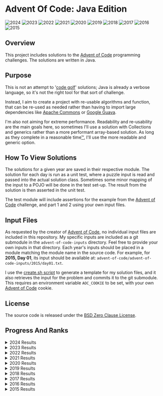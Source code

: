 # Advent Of Code: Java Edition

![2024](https://img.shields.io/badge/2024%20⭐-24-orange)
![2023](https://img.shields.io/badge/2023%20⭐-32-yellow)
![2022](https://img.shields.io/badge/2022%20⭐-28-yellow)
![2021](https://img.shields.io/badge/2021%20⭐-19-orange)
![2020](https://img.shields.io/badge/2020%20⭐-0-red)
![2019](https://img.shields.io/badge/2019%20⭐-0-red)
![2018](https://img.shields.io/badge/2018%20⭐-4-orange)
![2017](https://img.shields.io/badge/2017%20⭐-0-red)
![2016](https://img.shields.io/badge/2016%20⭐-0-red)
![2015](https://img.shields.io/badge/2015%20⭐-50-green)

## Overview

This project includes solutions to the [Advent of Code](https://adventofcode.com/) programming challenges.
The solutions are written in Java.

## Purpose

This is not an attempt to '[code golf](https://en.wikipedia.org/wiki/Code_golf)' solutions; Java is already a verbose language, so it's not the right
tool for that sort of challenge.

Instead, I aim to create a project with re-usable algorithms and function, that can be re-used as needed rather than having to import large
dependencies like [Apache Commons](https://commons.apache.org/) or [Google Guava](https://github.com/google/guava).

I'm also not aiming for extreme performance. Readability and re-usability are the main goals here, so sometimes I'll use a solution with Collections
and generics rather than a more performant array-based solution. As long as they complete in a
reasonable time[™](https://en.wikipedia.org/wiki/Reasonable_time), I'll use the more readable and generic option.

## How To View Solutions

The solutions for a given year are saved in their respective module. The solution for each day is run as a unit test, where a puzzle input is read
and passed into the actual solution class. Sometimes some minor mapping of the input to a POJO will be done in the test set-up. The result from the
solution is then asserted in the unit test.

The test module will include assertions for the example from the [Advent of Code](https://adventofcode.com/) challenge, and part 1 and 2 using your
own input files.

## Input Files

As requested by the creator of [Advent of Code](https://adventofcode.com/), no individual input files are included in this repository. My specific
inputs are included as a git submodule in the `advent-of-code-inputs` directory. Feel free to provide your own inputs in that directory. Each year's
inputs should be placed in a module matching the module name in the source code. For example, for **2015, Day 01**, its input should be available
at: `advent-of-code/advent-of-code-inputs/2015/day01.txt`.

I use the [create.sh script](./create.sh) to generate a template for my solution files, and it also retrieves the input for the problem and commits it
to the git submodule. This requires an environment variable `AOC_COOKIE` to be set, with your own [Advent of Code](https://adventofcode.com/) cookie.

## License

The source code is released under the [BSD Zero Clause License](https://opensource.org/licenses/0BSD).

## Progress And Ranks

<details>
    <summary>2024 Results</summary>

| Day                                            |   Part 1 |   Part 2 |
|:-----------------------------------------------|---------:|---------:|
| [Day 1](https://adventofcode.com/2024/day/1)   |  2,369 ⭐ |  2,112 ⭐ |
| [Day 2](https://adventofcode.com/2024/day/2)   | 19,045 ⭐ | 16,440 ⭐ |
| [Day 3](https://adventofcode.com/2024/day/3)   |  6,666 ⭐ |  4,855 ⭐ |
| [Day 4](https://adventofcode.com/2024/day/4)   |  6,532 ⭐ |  4,501 ⭐ |
| [Day 5](https://adventofcode.com/2024/day/5)   |  6,528 ⭐ |  5,066 ⭐ |
| [Day 6](https://adventofcode.com/2024/day/6)   |  1,686 ⭐ |  2,576 ⭐ |
| [Day 7](https://adventofcode.com/2024/day/7)   |  5,892 ⭐ |  5,164 ⭐ |
| [Day 8](https://adventofcode.com/2024/day/8)   | 57,893 ⭐ | 55,741 ⭐ |
| [Day 9](https://adventofcode.com/2024/day/9)   | 58,016 ⭐ | 50,640 ⭐ |
| [Day 10](https://adventofcode.com/2024/day/10) |  2,066 ⭐ |  5,784 ⭐ |
| [Day 11](https://adventofcode.com/2024/day/11) | 15,266 ⭐ | 41,294 ⭐ |
| [Day 12](https://adventofcode.com/2024/day/12) | 45,080 ⭐ | 35,116 ⭐ |
| [Day 13](https://adventofcode.com/2024/day/13) | 42,105 ⭐ | 37,422 ⭐ |

</details>

<details>
    <summary>2023 Results</summary>

| Day                                            |   Part 1 |   Part 2 |
|:-----------------------------------------------|---------:|---------:|
| [Day 1](https://adventofcode.com/2023/day/1)   |  4,216 ⭐ |  6,251 ⭐ |
| [Day 2](https://adventofcode.com/2023/day/2)   |    697 ⭐ |    555 ⭐ |
| [Day 3](https://adventofcode.com/2023/day/3)   |  7,815 ⭐ |  5,683 ⭐ |
| [Day 4](https://adventofcode.com/2023/day/4)   |  1,382 ⭐ |  4,192 ⭐ |
| [Day 5](https://adventofcode.com/2023/day/5)   |  5,526 ⭐ | 13,381 ⭐ |
| [Day 6](https://adventofcode.com/2023/day/6)   | 20,700 ⭐ | 19,631 ⭐ |
| [Day 7](https://adventofcode.com/2023/day/7)   | 62,595 ⭐ | 57,325 ⭐ |
| [Day 8](https://adventofcode.com/2023/day/8)   | 58,501 ⭐ | 46,949 ⭐ |
| [Day 9](https://adventofcode.com/2023/day/9)   |  3,777 ⭐ |  3,923 ⭐ |
| [Day 10](https://adventofcode.com/2023/day/10) | 15,633 ⭐ |  9,375 ⭐ |
| [Day 11](https://adventofcode.com/2023/day/11) | 12,279 ⭐ | 14,530 ⭐ |
| [Day 12](https://adventofcode.com/2023/day/12) |  3,335 ⭐ |  5,223 ⭐ |
| [Day 13](https://adventofcode.com/2023/day/13) |  4,432 ⭐ |  7,987 ⭐ |
| [Day 14](https://adventofcode.com/2023/day/14) |  2,890 ⭐ |  5,790 ⭐ |
| [Day 15](https://adventofcode.com/2023/day/15) |  3,486 ⭐ |  3,046 ⭐ |
| [Day 16](https://adventofcode.com/2023/day/16) |  2,697 ⭐ |  2,557 ⭐ |

</details>

<details>
    <summary>2022 Results</summary>

| Day                                            |    Part 1 |    Part 2 |
|:-----------------------------------------------|----------:|----------:|
| [Day 1](https://adventofcode.com/2022/day/1)   | 181,122 ⭐ | 174,520 ⭐ |
| [Day 2](https://adventofcode.com/2022/day/2)   | 146,753 ⭐ | 140,513 ⭐ |
| [Day 3](https://adventofcode.com/2022/day/3)   | 112,894 ⭐ | 107,699 ⭐ |
| [Day 4](https://adventofcode.com/2022/day/4)   |  87,474 ⭐ |  85,471 ⭐ |
| [Day 5](https://adventofcode.com/2022/day/5)   |   9,071 ⭐ |   8,050 ⭐ |
| [Day 6](https://adventofcode.com/2022/day/6)   |   2,913 ⭐ |   3,596 ⭐ |
| [Day 7](https://adventofcode.com/2022/day/7)   |   9,084 ⭐ |   7,992 ⭐ |
| [Day 8](https://adventofcode.com/2022/day/8)   |   4,751 ⭐ |   3,356 ⭐ |
| [Day 9](https://adventofcode.com/2022/day/9)   |   7,495 ⭐ |   5,231 ⭐ |
| [Day 10](https://adventofcode.com/2022/day/10) |   7,670 ⭐ |   5,514 ⭐ |
| [Day 11](https://adventofcode.com/2022/day/11) |   2,664 ⭐ |   2,420 ⭐ |
| [Day 12](https://adventofcode.com/2022/day/12) |   7,311 ⭐ |   6,766 ⭐ |
| [Day 13](https://adventofcode.com/2022/day/13) |  14,960 ⭐ |  14,025 ⭐ |
| [Day 14](https://adventofcode.com/2022/day/14) |  30,919 ⭐ |  30,485 ⭐ |

</details>

<details>
    <summary>2021 Results</summary>

| Day                                            |   Part 1 |   Part 2 |
|:-----------------------------------------------|---------:|---------:|
| [Day 1](https://adventofcode.com/2021/day/1)   | 34,535 ⭐ | 30,143 ⭐ |
| [Day 2](https://adventofcode.com/2021/day/2)   | 43,645 ⭐ | 41,117 ⭐ |
| [Day 3](https://adventofcode.com/2021/day/3)   | 86,014 ⭐ | 67,217 ⭐ |
| [Day 4](https://adventofcode.com/2021/day/4)   | 17,500 ⭐ | 15,575 ⭐ |
| [Day 5](https://adventofcode.com/2021/day/5)   | 45,830 ⭐ | 43,865 ⭐ |
| [Day 6](https://adventofcode.com/2021/day/6)   | 52,188 ⭐ | 46,698 ⭐ |
| [Day 7](https://adventofcode.com/2021/day/7)   | 10,242 ⭐ | 17,459 ⭐ |
| [Day 8](https://adventofcode.com/2021/day/8)   | 27,980 ⭐ | 15,957 ⭐ |
| [Day 9](https://adventofcode.com/2021/day/9)   |          |          |
| [Day 10](https://adventofcode.com/2021/day/10) | 42,885 ⭐ | 41,392 ⭐ |
| [Day 11](https://adventofcode.com/2021/day/11) |          |          |
| [Day 12](https://adventofcode.com/2021/day/12) |          |          |
| [Day 13](https://adventofcode.com/2021/day/13) |          |          |
| [Day 14](https://adventofcode.com/2021/day/14) |          |          |
| [Day 15](https://adventofcode.com/2021/day/15) |          |          |
| [Day 16](https://adventofcode.com/2021/day/16) |          |          |
| [Day 17](https://adventofcode.com/2021/day/17) |          |          |
| [Day 18](https://adventofcode.com/2021/day/18) |          |          |
| [Day 19](https://adventofcode.com/2021/day/19) |          |          |
| [Day 20](https://adventofcode.com/2021/day/20) |          |          |
| [Day 21](https://adventofcode.com/2021/day/21) | 18,674 ⭐ |          |
| [Day 22](https://adventofcode.com/2021/day/22) |          |          |
| [Day 23](https://adventofcode.com/2021/day/23) |          |          |
| [Day 24](https://adventofcode.com/2021/day/24) |          |          |
| [Day 25](https://adventofcode.com/2021/day/25) |          |          |

</details>

<details>
    <summary>2020 Results</summary>

| Day                                            | Part 1 | Part 2 |
|:-----------------------------------------------|-------:|-------:|
| [Day 1](https://adventofcode.com/2020/day/1)   |        |        |
| [Day 2](https://adventofcode.com/2020/day/2)   |        |        |
| [Day 3](https://adventofcode.com/2020/day/3)   |        |        |
| [Day 4](https://adventofcode.com/2020/day/4)   |        |        |
| [Day 5](https://adventofcode.com/2020/day/5)   |        |        |
| [Day 6](https://adventofcode.com/2020/day/6)   |        |        |
| [Day 7](https://adventofcode.com/2020/day/7)   |        |        |
| [Day 8](https://adventofcode.com/2020/day/8)   |        |        |
| [Day 9](https://adventofcode.com/2020/day/9)   |        |        |
| [Day 10](https://adventofcode.com/2020/day/10) |        |        |
| [Day 11](https://adventofcode.com/2020/day/11) |        |        |
| [Day 12](https://adventofcode.com/2020/day/12) |        |        |
| [Day 13](https://adventofcode.com/2020/day/13) |        |        |
| [Day 14](https://adventofcode.com/2020/day/14) |        |        |
| [Day 15](https://adventofcode.com/2020/day/15) |        |        |
| [Day 16](https://adventofcode.com/2020/day/16) |        |        |
| [Day 17](https://adventofcode.com/2020/day/17) |        |        |
| [Day 18](https://adventofcode.com/2020/day/18) |        |        |
| [Day 19](https://adventofcode.com/2020/day/19) |        |        |
| [Day 20](https://adventofcode.com/2020/day/20) |        |        |
| [Day 21](https://adventofcode.com/2020/day/21) |        |        |
| [Day 22](https://adventofcode.com/2020/day/22) |        |        |
| [Day 23](https://adventofcode.com/2020/day/23) |        |        |
| [Day 24](https://adventofcode.com/2020/day/24) |        |        |
| [Day 25](https://adventofcode.com/2020/day/25) |        |        |

</details>

<details>
    <summary>2019 Results</summary>

| Day                                            | Part 1 | Part 2 |
|:-----------------------------------------------|-------:|-------:|
| [Day 1](https://adventofcode.com/2019/day/1)   |        |        |
| [Day 2](https://adventofcode.com/2019/day/2)   |        |        |
| [Day 3](https://adventofcode.com/2019/day/3)   |        |        |
| [Day 4](https://adventofcode.com/2019/day/4)   |        |        |
| [Day 5](https://adventofcode.com/2019/day/5)   |        |        |
| [Day 6](https://adventofcode.com/2019/day/6)   |        |        |
| [Day 7](https://adventofcode.com/2019/day/7)   |        |        |
| [Day 8](https://adventofcode.com/2019/day/8)   |        |        |
| [Day 9](https://adventofcode.com/2019/day/9)   |        |        |
| [Day 10](https://adventofcode.com/2019/day/10) |        |        |
| [Day 11](https://adventofcode.com/2019/day/11) |        |        |
| [Day 12](https://adventofcode.com/2019/day/12) |        |        |
| [Day 13](https://adventofcode.com/2019/day/13) |        |        |
| [Day 14](https://adventofcode.com/2019/day/14) |        |        |
| [Day 15](https://adventofcode.com/2019/day/15) |        |        |
| [Day 16](https://adventofcode.com/2019/day/16) |        |        |
| [Day 17](https://adventofcode.com/2019/day/17) |        |        |
| [Day 18](https://adventofcode.com/2019/day/18) |        |        |
| [Day 19](https://adventofcode.com/2019/day/19) |        |        |
| [Day 20](https://adventofcode.com/2019/day/20) |        |        |
| [Day 21](https://adventofcode.com/2019/day/21) |        |        |
| [Day 22](https://adventofcode.com/2019/day/22) |        |        |
| [Day 23](https://adventofcode.com/2019/day/23) |        |        |
| [Day 24](https://adventofcode.com/2019/day/24) |        |        |
| [Day 25](https://adventofcode.com/2019/day/25) |        |        |

</details>

<details>
    <summary>2018 Results</summary>

| Day                                            |   Part 1 |   Part 2 |
|:-----------------------------------------------|---------:|---------:|
| [Day 1](https://adventofcode.com/2018/day/1)   | 27,792 ⭐ | 22,808 ⭐ |
| [Day 2](https://adventofcode.com/2018/day/2)   | 66,502 ⭐ | 59,417 ⭐ |
| [Day 3](https://adventofcode.com/2018/day/3)   |          |          |
| [Day 4](https://adventofcode.com/2018/day/4)   |          |          |
| [Day 5](https://adventofcode.com/2018/day/5)   |          |          |
| [Day 6](https://adventofcode.com/2018/day/6)   |          |          |
| [Day 7](https://adventofcode.com/2018/day/7)   |          |          |
| [Day 8](https://adventofcode.com/2018/day/8)   |          |          |
| [Day 9](https://adventofcode.com/2018/day/9)   |          |          |
| [Day 10](https://adventofcode.com/2018/day/10) |          |          |
| [Day 11](https://adventofcode.com/2018/day/11) |          |          |
| [Day 12](https://adventofcode.com/2018/day/12) |          |          |
| [Day 13](https://adventofcode.com/2018/day/13) |          |          |
| [Day 14](https://adventofcode.com/2018/day/14) |          |          |
| [Day 15](https://adventofcode.com/2018/day/15) |          |          |
| [Day 16](https://adventofcode.com/2018/day/16) |          |          |
| [Day 17](https://adventofcode.com/2018/day/17) |          |          |
| [Day 18](https://adventofcode.com/2018/day/18) |          |          |
| [Day 19](https://adventofcode.com/2018/day/19) |          |          |
| [Day 20](https://adventofcode.com/2018/day/20) |          |          |
| [Day 21](https://adventofcode.com/2018/day/21) |          |          |
| [Day 22](https://adventofcode.com/2018/day/22) |          |          |
| [Day 23](https://adventofcode.com/2018/day/23) |          |          |
| [Day 24](https://adventofcode.com/2018/day/24) |          |          |
| [Day 25](https://adventofcode.com/2018/day/25) |          |          |

</details>

<details>
    <summary>2017 Results</summary>

| Day                                            | Part 1 | Part 2 |
|:-----------------------------------------------|-------:|-------:|
| [Day 1](https://adventofcode.com/2017/day/1)   |        |        |
| [Day 2](https://adventofcode.com/2017/day/2)   |        |        |
| [Day 3](https://adventofcode.com/2017/day/3)   |        |        |
| [Day 4](https://adventofcode.com/2017/day/4)   |        |        |
| [Day 5](https://adventofcode.com/2017/day/5)   |        |        |
| [Day 6](https://adventofcode.com/2017/day/6)   |        |        |
| [Day 7](https://adventofcode.com/2017/day/7)   |        |        |
| [Day 8](https://adventofcode.com/2017/day/8)   |        |        |
| [Day 9](https://adventofcode.com/2017/day/9)   |        |        |
| [Day 10](https://adventofcode.com/2017/day/10) |        |        |
| [Day 11](https://adventofcode.com/2017/day/11) |        |        |
| [Day 12](https://adventofcode.com/2017/day/12) |        |        |
| [Day 13](https://adventofcode.com/2017/day/13) |        |        |
| [Day 14](https://adventofcode.com/2017/day/14) |        |        |
| [Day 15](https://adventofcode.com/2017/day/15) |        |        |
| [Day 16](https://adventofcode.com/2017/day/16) |        |        |
| [Day 17](https://adventofcode.com/2017/day/17) |        |        |
| [Day 18](https://adventofcode.com/2017/day/18) |        |        |
| [Day 19](https://adventofcode.com/2017/day/19) |        |        |
| [Day 20](https://adventofcode.com/2017/day/20) |        |        |
| [Day 21](https://adventofcode.com/2017/day/21) |        |        |
| [Day 22](https://adventofcode.com/2017/day/22) |        |        |
| [Day 23](https://adventofcode.com/2017/day/23) |        |        |
| [Day 24](https://adventofcode.com/2017/day/24) |        |        |
| [Day 25](https://adventofcode.com/2017/day/25) |        |        |

</details>

<details>
    <summary>2016 Results</summary>

| Day                                            | Part 1 | Part 2 |
|:-----------------------------------------------|-------:|-------:|
| [Day 1](https://adventofcode.com/2016/day/1)   |        |        |
| [Day 2](https://adventofcode.com/2016/day/2)   |        |        |
| [Day 3](https://adventofcode.com/2016/day/3)   |        |        |
| [Day 4](https://adventofcode.com/2016/day/4)   |        |        |
| [Day 5](https://adventofcode.com/2016/day/5)   |        |        |
| [Day 6](https://adventofcode.com/2016/day/6)   |        |        |
| [Day 7](https://adventofcode.com/2016/day/7)   |        |        |
| [Day 8](https://adventofcode.com/2016/day/8)   |        |        |
| [Day 9](https://adventofcode.com/2016/day/9)   |        |        |
| [Day 10](https://adventofcode.com/2016/day/10) |        |        |
| [Day 11](https://adventofcode.com/2016/day/11) |        |        |
| [Day 12](https://adventofcode.com/2016/day/12) |        |        |
| [Day 13](https://adventofcode.com/2016/day/13) |        |        |
| [Day 14](https://adventofcode.com/2016/day/14) |        |        |
| [Day 15](https://adventofcode.com/2016/day/15) |        |        |
| [Day 16](https://adventofcode.com/2016/day/16) |        |        |
| [Day 17](https://adventofcode.com/2016/day/17) |        |        |
| [Day 18](https://adventofcode.com/2016/day/18) |        |        |
| [Day 19](https://adventofcode.com/2016/day/19) |        |        |
| [Day 20](https://adventofcode.com/2016/day/20) |        |        |
| [Day 21](https://adventofcode.com/2016/day/21) |        |        |
| [Day 22](https://adventofcode.com/2016/day/22) |        |        |
| [Day 23](https://adventofcode.com/2016/day/23) |        |        |
| [Day 24](https://adventofcode.com/2016/day/24) |        |        |
| [Day 25](https://adventofcode.com/2016/day/25) |        |        |

</details>

<details>
    <summary>2015 Results</summary>

| Day                                            |   Part 1 |   Part 2 |
|:-----------------------------------------------|---------:|---------:|
| [Day 1](https://adventofcode.com/2015/day/1)   | 16,209 ⭐ | 65,488 ⭐ |
| [Day 2](https://adventofcode.com/2015/day/2)   | 51,249 ⭐ | 46,112 ⭐ |
| [Day 3](https://adventofcode.com/2015/day/3)   | 41,971 ⭐ | 38,509 ⭐ |
| [Day 4](https://adventofcode.com/2015/day/4)   | 34,991 ⭐ | 33,645 ⭐ |
| [Day 5](https://adventofcode.com/2015/day/5)   | 34,146 ⭐ | 28,979 ⭐ |
| [Day 6](https://adventofcode.com/2015/day/6)   | 27,303 ⭐ | 26,097 ⭐ |
| [Day 7](https://adventofcode.com/2015/day/7)   | 19,007 ⭐ | 18,331 ⭐ |
| [Day 8](https://adventofcode.com/2015/day/8)   | 18,022 ⭐ | 17,020 ⭐ |
| [Day 9](https://adventofcode.com/2015/day/9)   | 15,559 ⭐ | 15,246 ⭐ |
| [Day 10](https://adventofcode.com/2015/day/10) | 16,779 ⭐ | 16,163 ⭐ |
| [Day 11](https://adventofcode.com/2015/day/11) | 14,370 ⭐ | 14,182 ⭐ |
| [Day 12](https://adventofcode.com/2015/day/12) | 14,601 ⭐ | 12,618 ⭐ |
| [Day 13](https://adventofcode.com/2015/day/13) | 12,312 ⭐ | 12,150 ⭐ |
| [Day 14](https://adventofcode.com/2015/day/14) | 13,165 ⭐ | 12,305 ⭐ |
| [Day 15](https://adventofcode.com/2015/day/15) | 10,850 ⭐ | 10,699 ⭐ |
| [Day 16](https://adventofcode.com/2015/day/16) | 11,389 ⭐ | 10,976 ⭐ |
| [Day 17](https://adventofcode.com/2015/day/17) | 10,461 ⭐ | 10,282 ⭐ |
| [Day 18](https://adventofcode.com/2015/day/18) |  9,975 ⭐ |  9,840 ⭐ |
| [Day 19](https://adventofcode.com/2015/day/19) |  9,462 ⭐ |  7,173 ⭐ |
| [Day 20](https://adventofcode.com/2015/day/20) |  8,617 ⭐ |  8,089 ⭐ |
| [Day 21](https://adventofcode.com/2015/day/21) |  7,838 ⭐ |  7,667 ⭐ |
| [Day 22](https://adventofcode.com/2015/day/22) |  6,084 ⭐ |  5,923 ⭐ |
| [Day 23](https://adventofcode.com/2015/day/23) |  7,328 ⭐ |  7,290 ⭐ |
| [Day 24](https://adventofcode.com/2015/day/24) |  6,323 ⭐ |  6,240 ⭐ |
| [Day 25](https://adventofcode.com/2015/day/25) |  7,497 ⭐ |  5,393 ⭐ |

</details>

